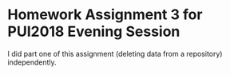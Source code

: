 # Homework Assignment 3 for PUI2018 Evening Session

I did part one of this assignment (deleting data from a repository) independently.
